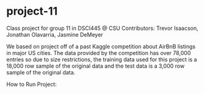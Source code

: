 # project-11
Class project for group 11 in DSCI445 @ CSU
Contributors: Trevor Isaacson, Jonathan Olavarria, Jasmine DeMeyer

We based on project off of a past Kaggle competition about AirBnB listings in major US cities.  The data provided by the competition has over 78,000 entries so due to size restrictions, the training data used for this project is a 18,000 row sample of the original data and the test data is a 3,000 row sample of the original data.  

How to Run Project:
